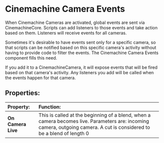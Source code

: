 # Cinemachine Camera Events

When Cinemachine Cameras are activated, global events are sent via CinemachineCore.  Scripts can add listeners to those events and take action based on them.  Listeners will receive events for all cameras.

Sometimes it's desirable to have events sent only for a specific camera, so that scripts can be notified based on this specific camera's activity without having to provide code to filter the events.  The Cinemachine Camera Events component fills this need.

If you add it to a CinemachineCamera, it will expose events that will be fired based on that camera's activity.  Any listeners you add will be called when the events happen for that camera.

## Properties:

| **Property:** | **Function:** |
|:---|:---|
| __On Camera Live__ | This is called at the beginning of a blend, when a camera becomes live.  Parameters are: incoming camera, outgoing camera. A cut is considered to be a blend of length 0 |

